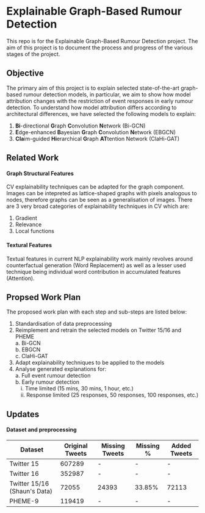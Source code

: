 # Explainable Graph-Based Rumour Detection

This repo is for the Explainable Graph-Based Rumour Detection project. The aim of this project is to document the process and progress of the various stages of the project.

## Objective

The primary aim of this project is to explain selected state-of-the-art graph-based rumour detection models, in particular, we aim to show how model attribution changes with the restriction of event responses in early rumour detection. To understand how model attribution differs according to architectural differences, we have selected the following models to explain: 

1. <b>Bi</b>-directional <b>G</b>raph <b>C</b>onvolution <b>N</b>etwork (Bi-GCN)
2. <b>E</b>dge-enhanced <b>B</b>ayesian <b>G</b>raph <b>C</b>onvolution <b>N</b>etwork (EBGCN)
3. <b>Cla</b>im-guided <b>Hi</b>erarchical <b>G</b>raph <b>AT</b>tention Network (ClaHi-GAT)

## Related Work

#### Graph Structural Features

CV explainability techniques can be adapted for the graph component. Images can be intepreted as lattice-shaped graphs with pixels analogous to nodes, therefore graphs can be seen as a generalisation of images. There are 3 very broad categories of explainability techniques in CV which are:

1. Gradient
2. Relevance 
3. Local functions

#### Textural Features

Textual features in current NLP explainability work mainly revolves around counterfactual generation (Word Replacement) as well as a lesser used technique being individual word contribution in accumulated features (Attention).

## Propsed Work Plan

The proposed work plan with each step and sub-steps are listed below:

1. Standardisation of data preprocessing
2. Reimplement and retrain the selected models on Twitter 15/16 and PHEME  
a. Bi-GCN  
b. EBGCN  
c. ClaHi-GAT
3. Adapt explainability techniques to be applied to the models
4. Analyse generated explanations for:  
a. Full event rumour detection  
b. Early rumour detection  
&emsp;i. Time limited (15 mins, 30 mins, 1 hour, etc.)  
&emsp;ii. Response limited (25 responses, 50 responses, 100 responses, etc.)

## Updates

#### Dataset and preprocessing

|Dataset|Original Tweets|Missing Tweets|Missing %|Added Tweets|
|-------|---------------|--------------|---------|------------|
|Twitter 15|607289|-|-|-|
|Twitter 16|352987|-|-|-|
|Twitter 15/16 (Shaun's Data)|72055|24393|33.85%|72113|
|PHEME-9|119419|-|-|-|

